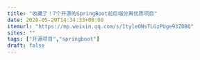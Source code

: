 ```yaml
---
title: "收藏了！7个开源的SpringBoot前后端分离优质项目"
date: 2020-05-29T14:34:33+08:00
itemurl: "https://mp.weixin.qq.com/s/ItyleONsTLGzPUge93ZOBQ"
sites: ""
tags: ["开源项目","springboot"]
draft: false
---
```


